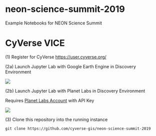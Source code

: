 # neon-science-summit-2019
Example Notebooks for NEON Science Summit

# CyVerse VICE

(1) Register for CyVerse https://user.cyverse.org/

(2a) Launch Jupyter Lab with Google Earth Engine in Discovery Environment

<a href="https://de.cyverse.org/de/?type=quick-launch&quick-launch-id=694ae50d-7725-46b6-82a8-a04755c3e43a&app-id=1f5e7f3a-e46c-11e9-870d-008cfa5ae621" target="_blank"><img src="https://de.cyverse.org/Powered-By-CyVerse-blue.svg"></a>

(2b) Launch Jupyter Lab with Planet Labs in Discovery Environment

Requires [Planet Labs Account](https://planet.com) with API Key

<a href="https://de.cyverse.org/de/?type=quick-launch&quick-launch-id=25862506-3ffe-4867-8e2b-664d9df47ce3&app-id=0c91c2b0-eab9-11e9-a785-008cfa5ae621" target="_blank"><img src="https://de.cyverse.org/Powered-By-CyVerse-blue.svg"></a>

(3) Clone this repository into the running instance

```
git clone https://github.com/cyverse-gis/neon-science-summit-2019
```
